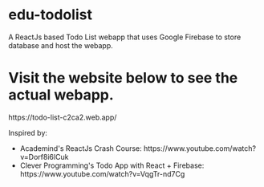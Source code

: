 # edu-todolist
 A ReactJs based Todo List webapp that uses Google Firebase to store database and host the webapp.
 
 <h1>Visit the website below to see the actual webapp.</h1>
 <p>https://todo-list-c2ca2.web.app/</p>
 
 Inspired by:
 <ul>
  <li>
   Academind's ReactJs Crash Course: https://www.youtube.com/watch?v=Dorf8i6lCuk
  </li>
  <li>
   Clever Programming's Todo App with React + Firebase: https://www.youtube.com/watch?v=VqgTr-nd7Cg
  </li>
 </ul>
 


